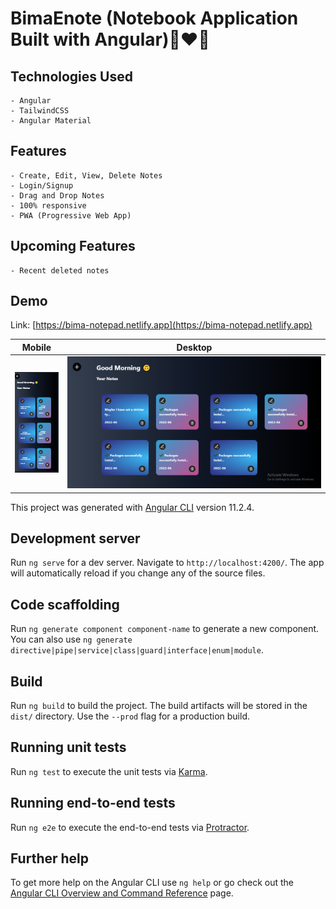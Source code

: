 # BimaEnote (Notebook Application Built with Angular)📝❤️‍🔥 

## Technologies Used

    - Angular
    - TailwindCSS
    - Angular Material

## Features

    - Create, Edit, View, Delete Notes
    - Login/Signup
    - Drag and Drop Notes
    - 100% responsive
    - PWA (Progressive Web App)

## Upcoming Features
    - Recent deleted notes

## Demo
Link: [https://bima-notepad.netlify.app](https://bima-notepad.netlify.app)

| Mobile | Desktop |
| ------ | ------- |
| ![1](src/assets/imgSampleMobile.PNG) | ![1](src/assets/imgSample.PNG) |

This project was generated with [Angular CLI](https://github.com/angular/angular-cli) version 11.2.4.

## Development server

Run `ng serve` for a dev server. Navigate to `http://localhost:4200/`. The app will automatically reload if you change any of the source files.

## Code scaffolding

Run `ng generate component component-name` to generate a new component. You can also use `ng generate directive|pipe|service|class|guard|interface|enum|module`.

## Build

Run `ng build` to build the project. The build artifacts will be stored in the `dist/` directory. Use the `--prod` flag for a production build.

## Running unit tests

Run `ng test` to execute the unit tests via [Karma](https://karma-runner.github.io).

## Running end-to-end tests

Run `ng e2e` to execute the end-to-end tests via [Protractor](http://www.protractortest.org/).

## Further help

To get more help on the Angular CLI use `ng help` or go check out the [Angular CLI Overview and Command Reference](https://angular.io/cli) page.
